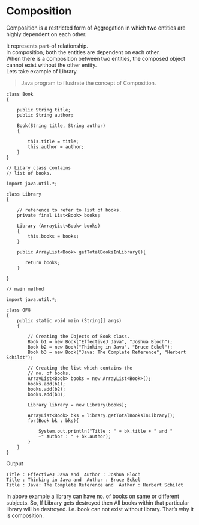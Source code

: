 # Composition

Composition is a restricted form of Aggregation in which two entities are highly dependent on each other.

It represents part-of relationship.    
In composition, both the entities are dependent on each other.    
When there is a composition between two entities, the composed object cannot exist without the other entity.    
Lets take example of Library.    

> Java program to illustrate the concept of Composition.    

```` 
class Book 
{
 
    public String title;
    public String author;
     
    Book(String title, String author)
    {
         
        this.title = title;
        this.author = author;
    }
}
````    

````    
// Libary class contains 
// list of books.

import java.util.*;

class Library 
{
 
    // reference to refer to list of books.
    private final List<Book> books;
     
    Library (ArrayList<Book> books)
    {
        this.books = books; 
    }
     
    public ArrayList<Book> getTotalBooksInLibrary(){
         
       return books;  
    }
     
}

````    

````    
// main method

import java.util.*;

class GFG 
{
    public static void main (String[] args) 
    {
         
        // Creating the Objects of Book class.
        Book b1 = new Book("EffectiveJ Java", "Joshua Bloch");
        Book b2 = new Book("Thinking in Java", "Bruce Eckel");
        Book b3 = new Book("Java: The Complete Reference", "Herbert Schildt");
         
        // Creating the list which contains the 
        // no. of books.
        ArrayList<Book> books = new ArrayList<Book>();
        books.add(b1);
        books.add(b2);
        books.add(b3);
         
        Library library = new Library(books);
         
        ArrayList<Book> bks = library.getTotalBooksInLibrary();
        for(Book bk : bks){
             
            System.out.println("Title : " + bk.title + " and "
            +" Author : " + bk.author);
        }
    }
}
````    

Output
````    
Title : EffectiveJ Java and  Author : Joshua Bloch
Title : Thinking in Java and  Author : Bruce Eckel
Title : Java: The Complete Reference and  Author : Herbert Schildt
````    

In above example a library can have no. of books on same or different subjects. So, If Library gets destroyed then All books within that particular library will be destroyed. i.e. book can not exist without library. That’s why it is composition.
